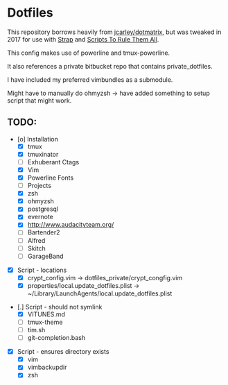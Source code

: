 # Dotfiles

This repository borrows heavily from [jcarley/dotmatrix](https://github.com/jcarley/dotmatrix),
but was tweaked in 2017 for use with [Strap](http://mikemcquaid.com/2016/06/15/replacing-boxen/) and [Scripts To Rule Them All](https://github.com/github/scripts-to-rule-them-all).

This config makes use of powerline and tmux-powerline.

It also references a private bitbucket repo that contains private_dotfiles.

I have included my preferred vimbundles as a submodule.

Might have to manually do ohmyzsh -> have added something to setup script that might work.

## TODO:
- [o] Installation
  - [X] tmux
  - [X] tmuxinator
  - [ ] Exhuberant Ctags
  - [X] Vim
  - [X] Powerline Fonts
  - [ ] Projects
  - [X] zsh
  - [X] ohmyzsh
  - [X] postgresql
  - [X] evernote
  - [X] http://www.audacityteam.org/
  - [ ] Bartender2
  - [ ] Alfred
  - [ ] Skitch
  - [ ] GarageBand
- [X] Script - locations
  - [X] crypt_config.vim -> dotfiles_private/crypt_congfig.vim
  - [X] properties/local.update_dotfiles.plist -> ~/Library/LaunchAgents/local.update_dotfiles.plist
- [.] Script - should not symlink
  - [X] VITUNES.md
  - [ ] tmux-theme
  - [ ] tim.sh
  - [ ] git-completion.bash
- [X] Script - ensures directory exists
  - [X] vim
  - [X] vimbackupdir
  - [X] zsh
